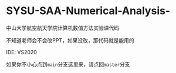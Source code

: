 # SYSU-SAA-Numerical-Analysis-
中山大学航空航天学院计算机数值方法实验课代码

不知道老师会不会改PPT，如果没改，那代码就是能用的

IDE: VS2020

如果你不小心点到`main`分支这里来，请点回`master`分支
